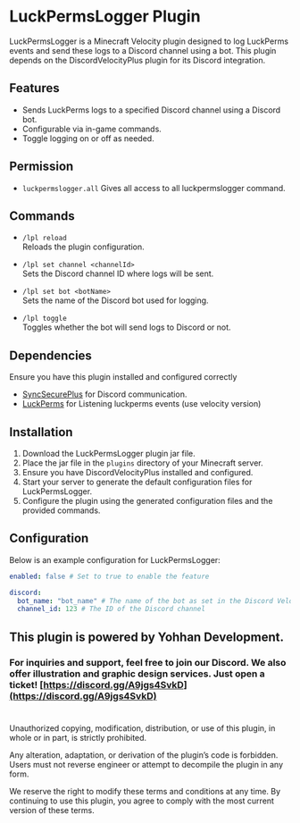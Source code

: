 # LuckPermsLogger Plugin

LuckPermsLogger is a Minecraft Velocity plugin designed to log LuckPerms events and send these logs to a Discord channel using a bot. This plugin depends on the DiscordVelocityPlus plugin for its Discord integration.

## Features

- Sends LuckPerms logs to a specified Discord channel using a Discord bot.
- Configurable via in-game commands.
- Toggle logging on or off as needed.

## Permission

- `luckpermslogger.all`
  Gives all access to all luckpermslogger command.

## Commands

- `/lpl reload`  
  Reloads the plugin configuration.

- `/lpl set channel <channelId>`  
  Sets the Discord channel ID where logs will be sent.

- `/lpl set bot <botName>`  
  Sets the name of the Discord bot used for logging.

- `/lpl toggle`  
  Toggles whether the bot will send logs to Discord or not.

## Dependencies

 Ensure you have this plugin installed and configured correctly

- [SyncSecurePlus](https://github.com/soroku24/SyncSecurePlus) for Discord communication.
- [LuckPerms](https://luckperms.net/download) for Listening luckperms events (use velocity version)

## Installation

1. Download the LuckPermsLogger plugin jar file.
2. Place the jar file in the `plugins` directory of your Minecraft server.
3. Ensure you have DiscordVelocityPlus installed and configured.
4. Start your server to generate the default configuration files for LuckPermsLogger.
5. Configure the plugin using the generated configuration files and the provided commands.

## Configuration

Below is an example configuration for LuckPermsLogger:

```yaml
enabled: false # Set to true to enable the feature

discord:
  bot_name: "bot_name" # The name of the bot as set in the Discord Velocity Plus configuration
  channel_id: 123 # The ID of the Discord channel

```


## This plugin is powered by Yohhan Development.

### For inquiries and support, feel free to join our Discord. We also offer illustration and graphic design services. Just open a ticket! [https://discord.gg/A9jgs4SvkD](https://discord.gg/A9jgs4SvkD)


#

Unauthorized copying, modification, distribution, or use of this plugin, in whole or in part, is strictly prohibited.

Any alteration, adaptation, or derivation of the plugin’s code is forbidden. Users must not reverse engineer or attempt to decompile the plugin in any form.

We reserve the right to modify these terms and conditions at any time. By continuing to use this plugin, you agree to comply with the most current version of these terms.


